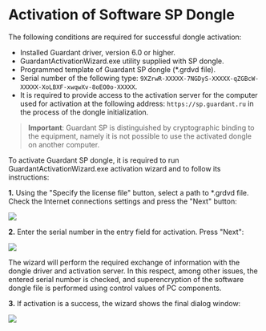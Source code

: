 # Activation of Software SP Dongle

The following conditions are required for successful dongle activation:

* Installed Guardant driver, version 6.0 or higher.
* GuardantActivationWizard.exe utility supplied with SP dongle.
* Programmed template of Guardant SP dongle (*.grdvd file).
* Serial number of the following type: `9XZrwR-XXXXX-7NGDyS-XXXXX-qZGBcW-XXXXX-XoLBXF-xwqwXv-8oEO0o-XXXXX`.
* It is required to provide access to the activation server for the computer used for activation at the following address: `https://sp.guardant.ru` in the process of the dongle initialization.

> **Important**: Guardant SP is distinguished by cryptographic binding to the equipment, namely it is not possible to use the activated dongle on another computer.

To activate Guardant SP dongle, it is required to run GuardantActivationWizard.exe  activation wizard and to follow its instructions:

**1.** Using the "Specify the license file" button, select a path to *.grdvd file. Check the Internet connections settings and press the "Next" button:

![](../images/guardant-sp-activate-1.png)

**2.** Enter the serial number in the entry field for activation. Press "Next":

![](../images/guardant-sp-activate-2.png)

The wizard will perform the required exchange of information with the dongle driver and activation server. In this respect, among other issues, the entered serial number is checked, and superencryption of the software dongle file is performed using control values of PC components.

**3.** If activation is a success, the wizard shows the final dialog window:

![](../images/guardant-sp-activate-3.png)